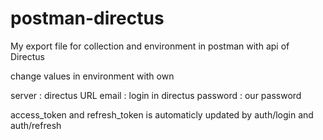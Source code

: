# postman-directus

My export file for collection and environment in postman with api of Directus

change values in environment with own

server : directus URL
email : login in directus
password : our password

access_token and refresh_token is automaticly updated by auth/login and auth/refresh

